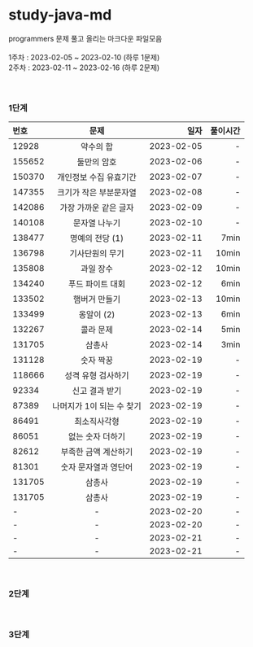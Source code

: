 # study-java-md

programmers 문제 풀고 올리는 마크다운 파일모음<br>
<br>
1주차 : 2023-02-05 ~ 2023-02-10 (하루 1문제)<br>
2주차 : 2023-02-11 ~ 2023-02-16 (하루 2문제)
<br>
<br>
<br>

### 1단계
| 번호 | 문제 | 일자 | 풀이시간 |
|:----------|:----------:|----------:|----------:|
| 12928 | 약수의 합 | 2023-02-05 | - |
| 155652 | 둘만의 암호 | 2023-02-06 | - |
| 150370 | 개인정보 수집 유효기간 | 2023-02-07 | - |
| 147355 | 크기가 작은 부분문자열 | 2023-02-08 | - |
| 142086 | 가장 가까운 같은 글자 | 2023-02-09 | - |
| 140108 | 문자열 나누기 | 2023-02-10 | - |
| 138477 | 명예의 전당 (1) | 2023-02-11 | 7min |
| 136798 | 기사단원의 무기 | 2023-02-11 | 10min |
| 135808 | 과일 장수 | 2023-02-12 | 10min |
| 134240 | 푸드 파이트 대회 | 2023-02-12 | 6min |
| 133502 | 햄버거 만들기 | 2023-02-13 | 10min |
| 133499 | 옹알이 (2) | 2023-02-13 | 6min |
| 132267 | 콜라 문제 | 2023-02-14 | 5min |
| 131705 | 삼총사 | 2023-02-14 | 3min |
| 131128 | 숫자 짝꿍 | 2023-02-19 | - |
| 118666 | 성격 유형 검사하기 | 2023-02-19 | - |
| 92334 | 신고 결과 받기 | 2023-02-19 | - |
| 87389 | 나머지가 1이 되는 수 찾기 | 2023-02-19 | - |
| 86491 | 최소직사각형 | 2023-02-19 | - |
| 86051 | 없는 숫자 더하기 | 2023-02-19 | - |
| 82612 | 부족한 금액 계산하기 | 2023-02-19 | - |
| 81301 | 숫자 문자열과 영단어 | 2023-02-19 | - |
| 131705 | 삼총사 | 2023-02-19 | - |
| 131705 | 삼총사 | 2023-02-19 | - |
| - | - | 2023-02-20 | - |
| - | - | 2023-02-20 | - |
| - | - | 2023-02-21 | - |
| - | - | 2023-02-21 | - |
<br>

### 2단계
<br>

### 3단계
<br>


